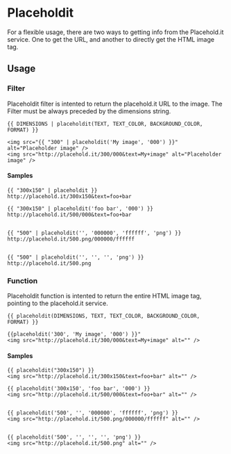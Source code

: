 # Placeholdit

For a flexible usage, there are two ways to getting info from the Placehold.it service. 
One to get the URL, and another to directly get the HTML image tag.

## Usage

### Filter

Placeholdit filter is intented to return the placehold.it URL to the image.
The Filter must be always preceded by the dimensions string.

```
{{ DIMENSIONS | placeholdit(TEXT, TEXT_COLOR, BACKGROUND_COLOR, FORMAT) }}
```

```html+jinja
<img src="{{ "300" | placeholdit('My image', '000') }}" alt="Placeholder image" />
<img src="http://placehold.it/300/000&text=My+image" alt="Placeholder image" />
```

#### Samples

```html+jinja
{{ "300x150" | placeholdit }}
http://placehold.it/300x150&text=foo+bar

{{ "300x150" | placeholdit('foo bar', '000') }}
http://placehold.it/500/000&text=foo+bar


{{ "500" | placeholdit('', '000000', 'ffffff', 'png') }}
http://placehold.it/500.png/000000/ffffff


{{ "500" | placeholdit('', '', '', 'png') }}
http://placehold.it/500.png
```


### Function

Placeholdit function is intented to return the entire HTML image tag, pointing to the placehold.it service.

```
{{ placeholdit(DIMENSIONS, TEXT, TEXT_COLOR, BACKGROUND_COLOR, FORMAT) }}
```

```html+jinja
{{placeholdit('300', 'My image', '000') }}"
<img src="http://placehold.it/300/000&text=My+image" alt="" />
```

#### Samples

```html+jinja
{{ placeholdit("300x150") }}
<img src="http://placehold.it/300x150&text=foo+bar" alt="" />

{{ placeholdit('300x150', 'foo bar', '000') }}
<img src="http://placehold.it/500/000&text=foo+bar" alt="" />


{{ placeholdit('500', '', '000000', 'ffffff', 'png') }}
<img src="http://placehold.it/500.png/000000/ffffff" alt="" />


{{ placeholdit('500', '', '', '', 'png') }}
<img src="http://placehold.it/500.png" alt="" />
```
